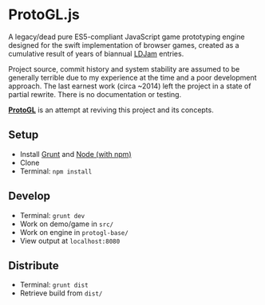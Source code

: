 # ProtoGL.js

A legacy/dead pure ES5-compliant JavaScript game prototyping engine designed for the swift implementation of browser games, created as a cumulative result of
years of biannual [LDJam](https://ldjam.com/) entries.

Project source, commit history and system stability are assumed to be generally terrible due to my experience at the time and a poor development approach. The
last earnest work (circa ~2014) left the project in a state of partial rewrite. There is no documentation or testing.

**[ProtoGL](https://github.com/jonnopon/ProtoGL)** is an attempt at reviving this project and its concepts.


## Setup

- Install [Grunt](http://gruntjs.com/) and [Node (with npm)](https://nodejs.org)
- Clone
- Terminal: `npm install`


## Develop

- Terminal: `grunt dev`
- Work on demo/game in `src/`
- Work on engine in `protogl-base/`
- View output at `localhost:8080`


## Distribute

- Terminal: `grunt dist`
- Retrieve build from `dist/`